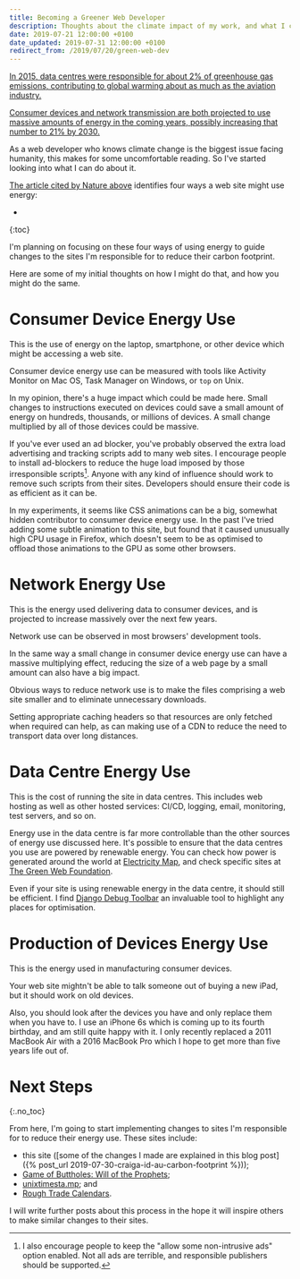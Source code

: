 ```yaml
---
title: Becoming a Greener Web Developer
description: Thoughts about the climate impact of my work, and what I can do about that impact.
date: 2019-07-21 12:00:00 +0100
date_updated: 2019-07-31 12:00:00 +0100
redirect_from: /2019/07/20/green-web-dev
---
```


[In 2015, data centres were responsible for about 2% of greenhouse gas emissions, contributing to global warming about as much as the aviation industry.](https://www.theguardian.com/environment/2015/sep/25/server-data-centre-emissions-air-travel-web-google-facebook-greenhouse-gas)

[Consumer devices and network transmission are both projected to use massive amounts of energy in the coming years, possibly increasing that number to 21% by 2030.](https://www.nature.com/articles/d41586-018-06610-y)

As a web developer who knows climate change is the biggest issue facing humanity, this makes for some uncomfortable reading. So I've started looking into what I can do about it.

[The article cited by Nature above](https://www.mdpi.com/2078-1547/6/1/117/htm) identifies four ways a web site might use energy:

* 
{:toc}


I'm planning on focusing on these four ways of using energy to guide changes to the sites I'm responsible for to reduce their carbon footprint.

Here are some of my initial thoughts on how I might do that, and how you might do the same.


# Consumer Device Energy Use

This is the use of energy on the laptop, smartphone, or other device which might be accessing a web site.

Consumer device energy use can be measured with tools like Activity Monitor on Mac OS, Task Manager on Windows, or `top` on Unix.

In my opinion, there's a huge impact which could be made here. Small changes to instructions executed on devices could save a small amount of energy on hundreds, thousands, or millions of devices. A small change multiplied by all of those devices could be massive.

If you've ever used an ad blocker, you've probably observed the extra load advertising and tracking scripts add to many web sites. I encourage people to install ad-blockers to reduce the huge load imposed by those irresponsible scripts[^dont-block-everything]. Anyone with any kind of influence should work to remove such scripts from their sites. Developers should ensure their code is as efficient as it can be.

In my experiments, it seems like CSS animations can be a big, somewhat hidden contributor to consumer device energy use. In the past I've tried adding some subtle animation to this site, but found that it caused unusually high CPU usage in Firefox, which doesn't seem to be as optimised to offload those animations to the GPU as some other browsers. 


# Network Energy Use

This is the energy used delivering data to consumer devices, and is projected to increase massively over the next few years.

Network use can be observed in most browsers' development tools.

In the same way a small change in consumer device energy use can have a massive multiplying effect, reducing the size of a web page by a small amount can also have a big impact.

Obvious ways to reduce network use is to make the files comprising a web site smaller and to eliminate unnecessary downloads.

Setting appropriate caching headers so that resources are only fetched when required can help, as can making use of a CDN to reduce the need to transport data over long distances.


# Data Centre Energy Use

This is the cost of running the site in data centres. This includes web hosting as well as other hosted services: CI/CD, logging, email, monitoring, test servers, and so on.

Energy use in the data centre is far more controllable than the other sources of energy use discussed here. It's possible to ensure that the data centres you use are powered by renewable energy. You can check how power is generated around the world at [Electricity Map](https://www.electricitymap.org), and check specific sites at [The Green Web Foundation](https://www.thegreenwebfoundation.org).

Even if your site is using renewable energy in the data centre, it should still be efficient. I find [Django Debug Toolbar](https://django-debug-toolbar.readthedocs.io/) an invaluable tool to highlight any places for optimisation.


# Production of Devices Energy Use

This is the energy used in manufacturing consumer devices.

Your web site mightn't be able to talk someone out of buying a new iPad, but it should work on old devices.

Also, you should look after the devices you have and only replace them when you have to. I use an iPhone 6s which is coming up to its fourth birthday, and am still quite happy with it. I only recently replaced a 2011 MacBook Air with a 2016 MacBook Pro which I hope to get more than five years life out of.


# Next Steps
{:.no_toc}

From here, I'm going to start implementing changes to sites I'm responsible for to reduce their energy use. These sites include:

 * this site ([some of the changes I made are explained in this blog post]({% post_url 2019-07-30-craiga-id-au-carbon-footprint %}));
 * [Game of Buttholes: Will of the Prophets](http://gagh.biz/game);
 * [unixtimesta.mp](https://www.unixtimesta.mp); and
 * [Rough Trade Calendars](https://rough-trade-calendar.herokuapp.com).

I will write further posts about this process in the hope it will inspire others to make similar changes to their sites.


[^dont-block-everything]: I also encourage people to keep the "allow some non-intrusive ads" option enabled. Not all ads are terrible, and responsible publishers should be supported.

